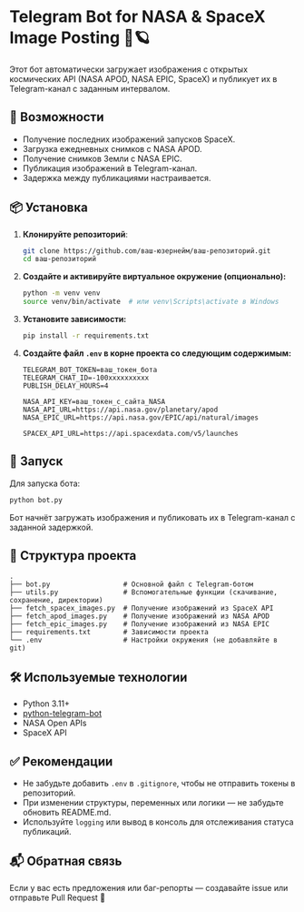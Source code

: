 # Telegram Bot for NASA & SpaceX Image Posting 🚀🪐

Этот бот автоматически загружает изображения с открытых космических API (NASA APOD, NASA EPIC, SpaceX) и публикует их в Telegram-канал с заданным интервалом.

## 🚀 Возможности

- Получение последних изображений запусков SpaceX.
- Загрузка ежедневных снимков с NASA APOD.
- Получение снимков Земли с NASA EPIC.
- Публикация изображений в Telegram-канал.
- Задержка между публикациями настраивается.

## 📦 Установка

1. **Клонируйте репозиторий**:

   ```bash
   git clone https://github.com/ваш-юзернейм/ваш-репозиторий.git
   cd ваш-репозиторий
   ```

2. **Создайте и активируйте виртуальное окружение (опционально):**

   ```bash
   python -m venv venv
   source venv/bin/activate  # или venv\Scripts\activate в Windows
   ```

3. **Установите зависимости:**

   ```bash
   pip install -r requirements.txt
   ```

4. **Создайте файл `.env` в корне проекта со следующим содержимым:**

   ```
   TELEGRAM_BOT_TOKEN=ваш_токен_бота
   TELEGRAM_CHAT_ID=-100xxxxxxxxxx
   PUBLISH_DELAY_HOURS=4

   NASA_API_KEY=ваш_токен_с_сайта_NASA
   NASA_API_URL=https://api.nasa.gov/planetary/apod
   NASA_EPIC_URL=https://api.nasa.gov/EPIC/api/natural/images

   SPACEX_API_URL=https://api.spacexdata.com/v5/launches
   ```

## 🚀 Запуск

Для запуска бота:

```bash
python bot.py
```

Бот начнёт загружать изображения и публиковать их в Telegram-канал с заданной задержкой.

## 📁 Структура проекта

```
.
├── bot.py                  # Основной файл с Telegram-ботом
├── utils.py                # Вспомогательные функции (скачивание, сохранение, директории)
├── fetch_spacex_images.py  # Получение изображений из SpaceX API
├── fetch_apod_images.py    # Получение изображений из NASA APOD
├── fetch_epic_images.py    # Получение изображений из NASA EPIC
├── requirements.txt        # Зависимости проекта
└── .env                    # Настройки окружения (не добавляйте в git)
```

## 🛠 Используемые технологии

- Python 3.11+
- [python-telegram-bot](https://github.com/python-telegram-bot/python-telegram-bot)
- NASA Open APIs
- SpaceX API

## ✅ Рекомендации

- Не забудьте добавить `.env` в `.gitignore`, чтобы не отправить токены в репозиторий.
- При изменении структуры, переменных или логики — не забудьте обновить README.md.
- Используйте `logging` или вывод в консоль для отслеживания статуса публикаций.

## 📬 Обратная связь

Если у вас есть предложения или баг-репорты — создавайте issue или отправьте Pull Request 🙌